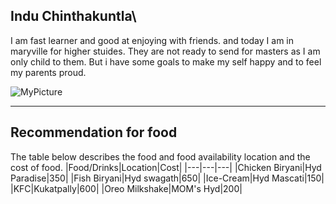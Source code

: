 ## Indu Chinthakuntla\

I am fast learner and good at enjoying with friends. and today I am in maryville for higher stuides. They are not ready to send for masters as I am only child to them. But i have some goals to make my self happy and to feel my parents proud.

![MyPicture](C:\Users\s545151\Documents\GitHub\assignment2-Chinthakuntla\Picture)

***
## Recommendation for food

The table below describes the food and food availability location and the cost of food.
|Food/Drinks|Location|Cost|
|---|---|---|
|Chicken Biryani|Hyd Paradise|350|
|Fish Biryani|Hyd swagath|650|
|Ice-Cream|Hyd Mascati|150|
|KFC|Kukatpally|600|
|Oreo Milkshake|MOM's Hyd|200|
